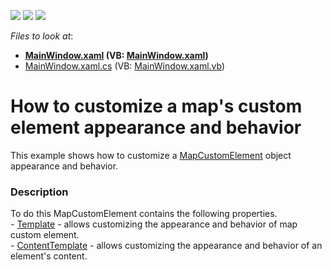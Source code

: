 <!-- default badges list -->
![](https://img.shields.io/endpoint?url=https://codecentral.devexpress.com/api/v1/VersionRange/128571336/14.2.5%2B)
[![](https://img.shields.io/badge/Open_in_DevExpress_Support_Center-FF7200?style=flat-square&logo=DevExpress&logoColor=white)](https://supportcenter.devexpress.com/ticket/details/T209896)
[![](https://img.shields.io/badge/📖_How_to_use_DevExpress_Examples-e9f6fc?style=flat-square)](https://docs.devexpress.com/GeneralInformation/403183)
<!-- default badges end -->
<!-- default file list -->
*Files to look at*:

* **[MainWindow.xaml](./CS/MapCustomElement/MainWindow.xaml) (VB: [MainWindow.xaml](./VB/MapCustomElement/MainWindow.xaml))**
* [MainWindow.xaml.cs](./CS/MapCustomElement/MainWindow.xaml.cs) (VB: [MainWindow.xaml.vb](./VB/MapCustomElement/MainWindow.xaml.vb))
<!-- default file list end -->
# How to customize a map's custom element appearance and behavior


This example shows how to customize a <a href="https://documentation.devexpress.com/#wpf/clsDevExpressXpfMapMapCustomElementtopic">MapCustomElement</a> object appearance and behavior.


<h3>Description</h3>

To do this MapCustomElement contains the following properties.<br />-&nbsp;<a href="https://documentation.devexpress.com/#wpf/DevExpressXpfMapMapCustomElement_Templatetopic">Template</a> - allows customizing the appearance and behavior of map custom element.<br />-&nbsp;<a href="https://documentation.devexpress.com/#wpf/DevExpressXpfMapMapCustomElement_ContentTemplatetopic">ContentTemplate</a> - allows customizing the appearance and behavior of an element's content.

<br/>


